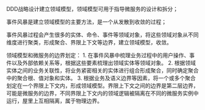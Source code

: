 DDD战略设计建立领域模型，领域模型可用于指导微服务的设计和拆分；

事件风暴是建立领域模型的主要方法，是一个从发散到收敛的过程；

事件风暴过程会产生很多的实体、命令、事件等领域对象，将这些领域对象从不同维度进行聚类，形成聚合、界限上下文等边界，建立领域模型，收敛。


领域模型和微服务的边界划定：
	1. 在事件风暴中梳理业务过程中的用户操作、事件以及外部依赖关系等，根据这些要素梳理出领域实体等领域对象。
	2. 根据领域实体之间的业务关联性，将业务紧密相关的实体进行组合形成聚合，同时确定聚合中的聚合根、值对象和实体。
	3. 根据业务及语义边界等因素，将一个或多个聚合划定在一个界限上下文内，形成领域模型。界限上下文之间的边界是第二层边界，可能是微服务的边界，不同界限上下文内的领域逻辑被隔离在不同的微服务实例中运行，屋里上互相隔离，属于物理边界。

